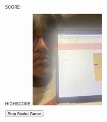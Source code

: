 <html>
<head>
  <title>Basic Snake HTML Game</title>
  <meta charset="UTF-8">
  <link rel="stylesheet" href="snake.css">
  <script src="https://code.jquery.com/jquery-1.11.3.js"></script>
</head>
<body>
<p id="p1">SCORE:</p>
<p id="score"></p>
<p id="p2">HIGHSCORE:
  <img src="images/KUSHIE.png" alt="profile" height="300">
</p>
<p id="high"></p>
<button id="btn_stop" >Stop Snake Game</button>
<p id="end_msg"></p>
<canvas width="400" height="400" id="game"></canvas>
<script>
var canvas = document.getElementById('game');
var context = canvas.getContext('2d');
var root = document.querySelector(':root');
// the canvas width & height, snake x & y, and the apple x & y, all need to be a multiples of the grid size in order for collision detection to work
// (e.g. 16 * 25 = 400)
var grid = 16;
var count = 0;
var score=0;
//reading  last score value 
var max=0;  
var snake = {
  x: 160,
  y: 160,
  // snake velocity. moves one grid length every frame in either the x or y direction
  dx: grid,
  dy: 0,
  // keep track of all grids the snake body occupies
  cells: [],
  // length of the snake. grows when eating an apple
  maxCells: 4
};
var apple = {
  x: 320,
  y: 320
};
// get random whole numbers in a specific range
// @see https://stackoverflow.com/a/1527820/2124254
function getRandomInt(min, max) {
  return Math.floor(Math.random() * (max - min)) + min;
}
// game loop
function loop() {
  requestAnimationFrame(loop);
  // slow game loop to 15 fps instead of 60 (60/15 = 4)
  if (++count < 6) {
    return;
  }
  count = 0;
  context.clearRect(0,0,canvas.width,canvas.height);
  // move snake by it's velocity
  snake.x += snake.dx;
  snake.y += snake.dy;
  // wrap snake position horizontally on edge of screen
  if (snake.x < 0) {
    snake.x = canvas.width - grid;
  }
  else if (snake.x >= canvas.width) {
    snake.x = 0;
  }
  // wrap snake position vertically on edge of screen
  if (snake.y < 0) {
    snake.y = canvas.height - grid;
  }
  else if (snake.y >= canvas.height) {
    snake.y = 0;
  }
  // keep track of where snake has been. front of the array is always the head
  snake.cells.unshift({x: snake.x, y: snake.y});
  // remove cells as we move away from them
  if (snake.cells.length > snake.maxCells) {
    snake.cells.pop();
  }
  // draw apple
  apple_color = getComputedStyle(root).getPropertyValue('--apple');
  context.fillStyle = apple_color;
  context.fillRect(apple.x, apple.y, grid-1, grid-1);
  // draw snake one cell at a time
  context.fillStyle = getComputedStyle(root).getPropertyValue('--snake');
  snake.cells.forEach(function(cell, index) {
    // drawing 1 px smaller than the grid creates a grid effect in the snake body so you can see how long it is
    context.fillRect(cell.x, cell.y, grid-1, grid-1);
    // snake ate apple
    if (cell.x === apple.x && cell.y === apple.y) {
      snake.maxCells++;
      score+=1;
      //saving score for next playing.
      //localStorage.setItem('score',score);
      //max=score;
      document.getElementById('score').innerHTML=score;
      // canvas is 400x400 which is 25x25 grids
      apple.x = getRandomInt(0, 25) * grid;
      apple.y = getRandomInt(0, 25) * grid;
    }
    // check collision with all cells after this one (modified bubble sort)
    for (var i = index + 1; i < snake.cells.length; i++) {
      // snake occupies same space as a body part. reset game
      if (cell.x === snake.cells[i].x && cell.y === snake.cells[i].y) {
        if(score>max)
	      {
	       max=score;
	      }
        snake.x = 160;
        snake.y = 160;
        snake.cells = [];
        snake.maxCells = 4;
        snake.dx = grid;
        snake.dy = 0;
        score = 0;
        document.getElementById('score').innerHTML=score;
        apple.x = getRandomInt(0, 25) * grid;
        apple.y = getRandomInt(0, 25) * grid;
        document.getElementById('high').innerHTML=max;
      }
    }
  });
}
// listen to keyboard events to move the snake
document.addEventListener('keydown', function(e) {
  // prevent snake from backtracking on itself by checking that it's
  // not already moving on the same axis (pressing left while moving
  // left won't do anything, and pressing right while moving left
  // shouldn't let you collide with your own body)
  // left arrow key
  if (e.which === 37 && snake.dx === 0) {
    snake.dx = -grid;
    snake.dy = 0;
  }
  // up arrow key
  else if (e.which === 38 && snake.dy === 0) {
    snake.dy = -grid;
    snake.dx = 0;
  }
  // right arrow key
  else if (e.which === 39 && snake.dx === 0) {
    snake.dx = grid;
    snake.dy = 0;
  }
  // down arrow key
  else if (e.which === 40 && snake.dy === 0) {
    snake.dy = grid;
    snake.dx = 0;
  }
});
// start the game
requestAnimationFrame(loop);
function myFunction() {
  document.getElementById('end_msg').innerHTML="";
  alert('Press confirm to continue');
}
//stop playing
$(document).ready(function(){
		$('#btn_stop').click(function(){
      document.getElementById('end_msg').innerHTML="Game stopped" ;
      setTimeout(myFunction, 1000);	
		});
	});
</script>
</body>
</html>